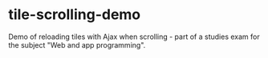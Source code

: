 # tile-scrolling-demo
Demo of reloading tiles with Ajax when scrolling - part of a studies exam for the subject "Web and app programming".
